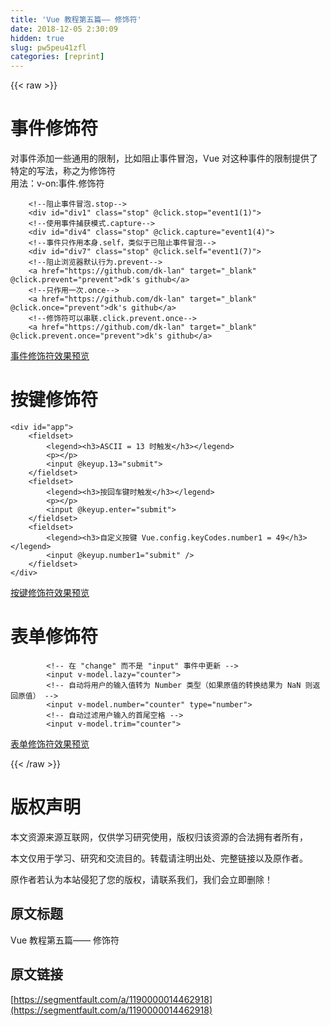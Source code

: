 ```yaml
---
title: 'Vue 教程第五篇—— 修饰符' 
date: 2018-12-05 2:30:09
hidden: true
slug: pw5peu41zfl
categories: [reprint]
---
```


{{< raw >}}

                    
<h1>事件修饰符</h1>
<p>对事件添加一些通用的限制，比如阻止事件冒泡，Vue 对这种事件的限制提供了特定的写法，称之为修饰符<br>用法：v-on:事件.修饰符</p>
<pre><code class="html">    &lt;!--阻止事件冒泡.stop--&gt;
    &lt;div id="div1" class="stop" @click.stop="event1(1)"&gt;
    &lt;!--使用事件捕获模式.capture--&gt;
    &lt;div id="div4" class="stop" @click.capture="event1(4)"&gt;
    &lt;!--事件只作用本身.self，类似于已阻止事件冒泡--&gt;
    &lt;div id="div7" class="stop" @click.self="event1(7)"&gt;
    &lt;!--阻止浏览器默认行为.prevent--&gt;
    &lt;a href="https://github.com/dk-lan" target="_blank" @click.prevent="prevent"&gt;dk's github&lt;/a&gt;
    &lt;!--只作用一次.once--&gt;
    &lt;a href="https://github.com/dk-lan" target="_blank" @click.once="prevent"&gt;dk's github&lt;/a&gt;
    &lt;!--修饰符可以串联.click.prevent.once--&gt;
    &lt;a href="https://github.com/dk-lan" target="_blank" @click.prevent.once="prevent"&gt;dk's github&lt;/a&gt;</code></pre>
<p><a href="https://dk-lan.github.io/vue/VueBasic/Modifiers/eventModifiers.html" rel="nofollow noreferrer">事件修饰符效果预览</a></p>
<h1>按键修饰符</h1>
<pre><code class="html">&lt;div id="app"&gt;
    &lt;fieldset&gt;
        &lt;legend&gt;&lt;h3&gt;ASCII = 13 时触发&lt;/h3&gt;&lt;/legend&gt;
        &lt;p&gt;&lt;/p&gt;
        &lt;input @keyup.13="submit"&gt;  
    &lt;/fieldset&gt;
    &lt;fieldset&gt;
        &lt;legend&gt;&lt;h3&gt;按回车键时触发&lt;/h3&gt;&lt;/legend&gt;
        &lt;p&gt;&lt;/p&gt;
        &lt;input @keyup.enter="submit"&gt;
    &lt;/fieldset&gt; 
    &lt;fieldset&gt;
        &lt;legend&gt;&lt;h3&gt;自定义按键 Vue.config.keyCodes.number1 = 49&lt;/h3&gt;&lt;/legend&gt;
        &lt;input @keyup.number1="submit" /&gt;       
    &lt;/fieldset&gt; 
&lt;/div&gt;</code></pre>
<p><a href="https://dk-lan.github.io/vue/VueBasic/Modifiers/keypress.html" rel="nofollow noreferrer">按键修饰符效果预览</a></p>
<h1>表单修饰符</h1>
<pre><code class="html">        &lt;!-- 在 "change" 而不是 "input" 事件中更新 --&gt;
        &lt;input v-model.lazy="counter"&gt;  
        &lt;!-- 自动将用户的输入值转为 Number 类型（如果原值的转换结果为 NaN 则返回原值） --&gt;
        &lt;input v-model.number="counter" type="number"&gt;          
        &lt;!-- 自动过滤用户输入的首尾空格 --&gt;
        &lt;input v-model.trim="counter"&gt;  </code></pre>
<p><a href="https://dk-lan.github.io/vue/VueBasic/Modifiers/form.html" rel="nofollow noreferrer">表单修饰符效果预览</a></p>

                
{{< /raw >}}

# 版权声明
本文资源来源互联网，仅供学习研究使用，版权归该资源的合法拥有者所有，

本文仅用于学习、研究和交流目的。转载请注明出处、完整链接以及原作者。

原作者若认为本站侵犯了您的版权，请联系我们，我们会立即删除！

## 原文标题
Vue 教程第五篇—— 修饰符

## 原文链接
[https://segmentfault.com/a/1190000014462918](https://segmentfault.com/a/1190000014462918)

